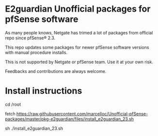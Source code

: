 # E2guardian Unofficial packages for pfSense software

As many people knows, Netgate has trimed a lot of packages from official repo since pfSense® 2.3. 

This repo updates some packages for newer pfSense software versions with manual procedure installs.

This is not supported by Netgate or pfSense team. Use it at your own risk.

Feedbacks and contributions are always welcome.

# Install instructions

cd /root

fetch https://raw.githubusercontent.com/marcelloc/Unofficial-pfSense-packages/master/pkg-e2guardian/files/install_e2guardian_23.sh

sh ./install_e2guardian_23.sh
